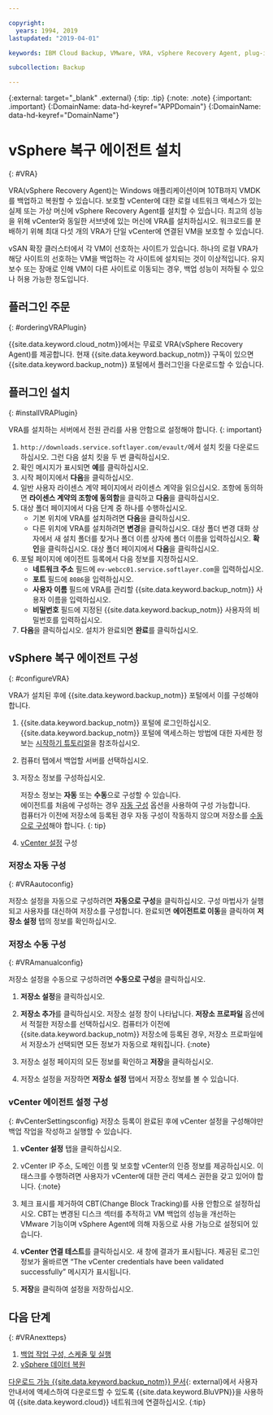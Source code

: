 ```yaml
---

copyright:
  years: 1994, 2019
lastupdated: "2019-04-01"

keywords: IBM Cloud Backup, VMware, VRA, vSphere Recovery Agent, plug-in, plugin, EVault, Carbonite, vSphere

subcollection: Backup

---
```

{:external: target="_blank" .external}
{:tip: .tip}
{:note: .note}
{:important: .important}
{:DomainName: data-hd-keyref="APPDomain"}
{:DomainName: data-hd-keyref="DomainName"}

# vSphere 복구 에이전트 설치
{: #VRA}

VRA(vSphere Recovery Agent)는 Windows 애플리케이션이며 10TB까지 VMDK를 백업하고 복원할 수 있습니다. 보호할 vCenter에 대한 로컬 네트워크 액세스가 있는 실제 또는 가상 머신에 vSphere Recovery Agent를 설치할 수 있습니다. 최고의 성능을 위해 vCenter와 동일한 서브넷에 있는 머신에 VRA를 설치하십시오. 워크로드를 분배하기 위해 최대 다섯 개의 VRA가 단일 vCenter에 연결된 VM을 보호할 수 있습니다.

vSAN 확장 클러스터에서 각 VM이 선호하는 사이트가 있습니다. 하나의 로컬 VRA가 해당 사이트의 선호하는 VM을 백업하는 각 사이트에 설치되는 것이 이상적입니다. 유지보수 또는 장애로 인해 VM이 다른 사이트로 이동되는 경우, 백업 성능이 저하될 수 있으나 허용 가능한 정도입니다.


## 플러그인 주문
{: #orderingVRAPlugin}

{{site.data.keyword.cloud_notm}}에서는 무료로 VRA(vSphere Recovery Agent)를 제공합니다. 현재 {{site.data.keyword.backup_notm}} 구독이 있으면 {{site.data.keyword.backup_notm}} 포털에서 플러그인을 다운로드할 수 있습니다.

## 플러그인 설치
{: #installVRAPlugin}

VRA를 설치하는 서버에서 전원 관리를 사용 안함으로 설정해야 합니다.
{: important}

1. `http://downloads.service.softlayer.com/evault/`에서 설치 킷을 다운로드하십시오. 그런 다음 설치 킷을 두 번 클릭하십시오.
2. 확인 메시지가 표시되면 **예**를 클릭하십시오.
3. 시작 페이지에서 **다음**을 클릭하십시오.
4. 일반 사용자 라이센스 계약 페이지에서 라이센스 계약을 읽으십시오. 조항에 동의하면 **라이센스 계약의 조항에 동의함**을 클릭하고 **다음**을 클릭하십시오.
5. 대상 폴더 페이지에서 다음 단계 중 하나를 수행하십시오.
   * 기본 위치에 VRA를 설치하려면 **다음**을 클릭하십시오.
   * 다른 위치에 VRA를 설치하려면 **변경**을 클릭하십시오. 대상 폴더 변경 대화 상자에서 새 설치 폴더를 찾거나 폴더 이름 상자에 폴더 이름을 입력하십시오. **확인**을 클릭하십시오. 대상 폴더 페이지에서 **다음**을 클릭하십시오.
6. 포털 페이지에 에이전트 등록에서 다음 정보를 지정하십시오.
   * **네트워크 주소** 필드에 `ev-webcc01.service.softlayer.com`을 입력하십시오.
   * **포트** 필드에 `8086`을 입력하십시오.
   * **사용자 이름** 필드에 VRA를 관리할 {{site.data.keyword.backup_notm}} 사용자 이름을 입력하십시오.
   * **비밀번호** 필드에 지정된 {{site.data.keyword.backup_notm}} 사용자의 비밀번호를 입력하십시오.
7.	**다음**을 클릭하십시오. 설치가 완료되면 **완료**를 클릭하십시오.

## vSphere 복구 에이전트 구성
{: #configureVRA}

VRA가 설치된 후에 {{site.data.keyword.backup_notm}} 포털에서 이를 구성해야 합니다.

1. {{site.data.keyword.backup_notm}} 포털에 로그인하십시오. {{site.data.keyword.backup_notm}} 포털에 액세스하는 방법에 대한 자세한 정보는 [시작하기 튜토리얼](/docs/infrastructure/Backup?topic=Backup-getting-started#accessingWebCC)을 참조하십시오.
2. 컴퓨터 탭에서 백업할 서버를 선택하십시오.
3. 저장소 정보를 구성하십시오.

   저장소 정보는 **자동** 또는 **수동**으로 구성할 수 있습니다.<br/>에이전트를 처음에 구성하는 경우 [자동 구성](#VRAautoconfig) 옵션을 사용하여 구성 가능합니다.<br/>컴퓨터가 이전에 저장소에 등록된 경우 자동 구성이 작동하지 않으며 저장소를 [수동으로 구성](#VRAmanualconfig)해야 합니다.
   {: tip}

4. [vCenter 설정](#vCenterSettingsconfig) 구성   

### 저장소 자동 구성
{: #VRAautoconfig}

저장소 설정을 자동으로 구성하려면 **자동으로 구성**을 클릭하십시오. 구성 마법사가 실행되고 사용자를 대신하여 저장소를 구성합니다. 완료되면 **에이전트로 이동**을 클릭하여 **저장소 설정** 탭의 정보를 확인하십시오.

### 저장소 수동 구성
{: #VRAmanualconfig}

저장소 설정을 수동으로 구성하려면 **수동으로 구성**을 클릭하십시오.   
1. **저장소 설정**을 클릭하십시오.
2. **저장소 추가**를 클릭하십시오. 저장소 설정 창이 나타납니다. **저장소 프로파일** 옵션에서 적절한 저장소를 선택하십시오.
   컴퓨터가 이전에 {{site.data.keyword.backup_notm}} 저장소에 등록된 경우, 저장소 프로파일에서 저장소가 선택되면 모든 정보가 자동으로 채워집니다.
   {:note}

3. 저장소 설정 페이지의 모든 정보를 확인하고 **저장**을 클릭하십시오.
4. 저장소 설정을 저장하면 **저장소 설정** 탭에서 저장소 정보를 볼 수 있습니다.


### vCenter 에이전트 설정 구성
{: #vCenterSettingsconfig}
저장소 등록이 완료된 후에 vCenter 설정을 구성해야만 백업 작업을 작성하고 실행할 수 있습니다.

1. **vCenter 설정** 탭을 클릭하십시오.
2. vCenter IP 주소, 도메인 이름 및 보호할 vCenter의 인증 정보를 제공하십시오.
   이 태스크를 수행하려면 사용자가 vCenter에 대한 관리 액세스 권한을 갖고 있어야 합니다.
   {:note}

3. 체크 표시를 제거하여 CBT(Change Block Tracking)를 사용 안함으로 설정하십시오. CBT는 변경된 디스크 섹터를 추적하고 VM 백업의 성능을 개선하는 VMware 기능이며 vSphere Agent에 의해 자동으로 사용 가능으로 설정되어 있습니다.
4. **vCenter 연결 테스트**를 클릭하십시오. 새 창에 결과가 표시됩니다. 제공된 로그인 정보가 올바르면 “The vCenter credentials have been validated successfully” 메시지가 표시됩니다.
5. **저장**을 클릭하여 설정을 저장하십시오.

## 다음 단계
{: #VRAnextteps}
1. [백업 작업 구성, 스케줄 및 실행](/docs/infrastructure/Backup?topic=Backup-ConfigureVRA#VConfigureVRA)
2. [vSphere 데이터 복원](/docs/infrastructure/Backup?topic=Backup-VRARestore#VRARestore)

[다운로드 가능 {{site.data.keyword.backup_notm}} 문서](http://downloads.service.softlayer.com/evault/Documentation/){: external}에서 사용자 안내서에 액세스하여 다운로드할 수 있도록 {{site.data.keyword.BluVPN}}을 사용하여 {{site.data.keyword.cloud}} 네트워크에 연결하십시오.
{:tip}
